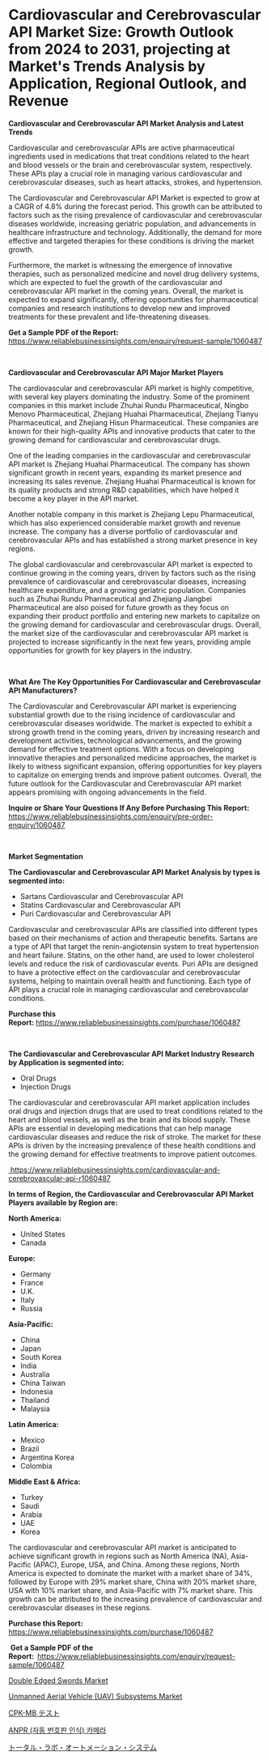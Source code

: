 <p><h1>Cardiovascular and Cerebrovascular API Market Size: Growth Outlook from 2024 to 2031, projecting at Market's Trends Analysis by Application, Regional Outlook, and Revenue</h1></p><p><strong>Cardiovascular and Cerebrovascular API Market Analysis and Latest Trends</strong></p>
<p><p>Cardiovascular and cerebrovascular APIs are active pharmaceutical ingredients used in medications that treat conditions related to the heart and blood vessels or the brain and cerebrovascular system, respectively. These APIs play a crucial role in managing various cardiovascular and cerebrovascular diseases, such as heart attacks, strokes, and hypertension.</p><p>The Cardiovascular and Cerebrovascular API Market is expected to grow at a CAGR of 4.8% during the forecast period. This growth can be attributed to factors such as the rising prevalence of cardiovascular and cerebrovascular diseases worldwide, increasing geriatric population, and advancements in healthcare infrastructure and technology. Additionally, the demand for more effective and targeted therapies for these conditions is driving the market growth.</p><p>Furthermore, the market is witnessing the emergence of innovative therapies, such as personalized medicine and novel drug delivery systems, which are expected to fuel the growth of the cardiovascular and cerebrovascular API market in the coming years. Overall, the market is expected to expand significantly, offering opportunities for pharmaceutical companies and research institutions to develop new and improved treatments for these prevalent and life-threatening diseases.</p></p>
<p><strong>Get a Sample PDF of the Report:&nbsp;</strong> <a href="https://www.reliablebusinessinsights.com/enquiry/request-sample/1060487">https://www.reliablebusinessinsights.com/enquiry/request-sample/1060487</a></p>
<p>&nbsp;</p>
<p><strong>Cardiovascular and Cerebrovascular API Major Market Players</strong></p>
<p><p>The cardiovascular and cerebrovascular API market is highly competitive, with several key players dominating the industry. Some of the prominent companies in this market include Zhuhai Rundu Pharmaceutical, Ningbo Menovo Pharmaceutical, Zhejiang Huahai Pharmaceutical, Zhejiang Tianyu Pharmaceutical, and Zhejiang Hisun Pharmaceutical. These companies are known for their high-quality APIs and innovative products that cater to the growing demand for cardiovascular and cerebrovascular drugs.</p><p>One of the leading companies in the cardiovascular and cerebrovascular API market is Zhejiang Huahai Pharmaceutical. The company has shown significant growth in recent years, expanding its market presence and increasing its sales revenue. Zhejiang Huahai Pharmaceutical is known for its quality products and strong R&D capabilities, which have helped it become a key player in the API market.</p><p>Another notable company in this market is Zhejiang Lepu Pharmaceutical, which has also experienced considerable market growth and revenue increase. The company has a diverse portfolio of cardiovascular and cerebrovascular APIs and has established a strong market presence in key regions.</p><p>The global cardiovascular and cerebrovascular API market is expected to continue growing in the coming years, driven by factors such as the rising prevalence of cardiovascular and cerebrovascular diseases, increasing healthcare expenditure, and a growing geriatric population. Companies such as Zhuhai Rundu Pharmaceutical and Zhejiang Jiangbei Pharmaceutical are also poised for future growth as they focus on expanding their product portfolio and entering new markets to capitalize on the growing demand for cardiovascular and cerebrovascular drugs. Overall, the market size of the cardiovascular and cerebrovascular API market is projected to increase significantly in the next few years, providing ample opportunities for growth for key players in the industry.</p></p>
<p>&nbsp;</p>
<p><strong>What Are The Key Opportunities For Cardiovascular and Cerebrovascular API Manufacturers?</strong></p>
<p><p>The Cardiovascular and Cerebrovascular API market is experiencing substantial growth due to the rising incidence of cardiovascular and cerebrovascular diseases worldwide. The market is expected to exhibit a strong growth trend in the coming years, driven by increasing research and development activities, technological advancements, and the growing demand for effective treatment options. With a focus on developing innovative therapies and personalized medicine approaches, the market is likely to witness significant expansion, offering opportunities for key players to capitalize on emerging trends and improve patient outcomes. Overall, the future outlook for the Cardiovascular and Cerebrovascular API market appears promising with ongoing advancements in the field.</p></p>
<p><strong>Inquire or Share Your Questions If Any Before Purchasing This Report:</strong> <a href="https://www.reliablebusinessinsights.com/enquiry/pre-order-enquiry/1060487">https://www.reliablebusinessinsights.com/enquiry/pre-order-enquiry/1060487</a></p>
<p>&nbsp;</p>
<p><strong>Market Segmentation</strong></p>
<p><strong>The Cardiovascular and Cerebrovascular API Market Analysis by types is segmented into:</strong></p>
<p><ul><li>Sartans Cardiovascular and Cerebrovascular API</li><li>Statins Cardiovascular and Cerebrovascular API</li><li>Puri Cardiovascular and Cerebrovascular API</li></ul></p>
<p><p>Cardiovascular and cerebrovascular APIs are classified into different types based on their mechanisms of action and therapeutic benefits. Sartans are a type of API that target the renin-angiotensin system to treat hypertension and heart failure. Statins, on the other hand, are used to lower cholesterol levels and reduce the risk of cardiovascular events. Puri APIs are designed to have a protective effect on the cardiovascular and cerebrovascular systems, helping to maintain overall health and functioning. Each type of API plays a crucial role in managing cardiovascular and cerebrovascular conditions.</p></p>
<p><strong>Purchase this Report:&nbsp;</strong><a href="https://www.reliablebusinessinsights.com/purchase/1060487">https://www.reliablebusinessinsights.com/purchase/1060487</a></p>
<p>&nbsp;</p>
<p><strong>The Cardiovascular and Cerebrovascular API Market Industry Research by Application is segmented into:</strong></p>
<p><ul><li>Oral Drugs</li><li>Injection Drugs</li></ul></p>
<p><p>The cardiovascular and cerebrovascular API market application includes oral drugs and injection drugs that are used to treat conditions related to the heart and blood vessels, as well as the brain and its blood supply. These APIs are essential in developing medications that can help manage cardiovascular diseases and reduce the risk of stroke. The market for these APIs is driven by the increasing prevalence of these health conditions and the growing demand for effective treatments to improve patient outcomes.</p></p>
<p><a href="https://www.reliablebusinessinsights.com/cardiovascular-and-cerebrovascular-api-r1060487">&nbsp;https://www.reliablebusinessinsights.com/cardiovascular-and-cerebrovascular-api-r1060487</a></p>
<p><strong>In terms of Region, the Cardiovascular and Cerebrovascular API Market Players available by Region are:</strong></p>
<p>
    <p> <strong> North America: </strong>
        <ul>
            <li>United States</li>
            <li>Canada</li>
        </ul>
        </p> 
    <p> <strong> Europe: </strong>
        <ul>
            <li>Germany</li>
            <li>France</li>
            <li>U.K.</li>
            <li>Italy</li>
            <li>Russia</li>
        </ul>
        </p> 
    <p> <strong> Asia-Pacific: </strong>
        <ul>
            <li>China</li>
            <li>Japan</li>
            <li>South Korea</li>
            <li>India</li>
            <li>Australia</li>
            <li>China Taiwan</li>
            <li>Indonesia</li>
            <li>Thailand</li>
            <li>Malaysia</li>
        </ul>
        </p> 
    <p> <strong> Latin America: </strong>
        <ul>
            <li>Mexico</li>
            <li>Brazil</li>
            <li>Argentina Korea</li>
            <li>Colombia</li>
        </ul>
        </p> 
    <p> <strong> Middle East & Africa: </strong>
        <ul>
            <li>Turkey</li>
            <li>Saudi</li>
            <li>Arabia</li>
            <li>UAE</li>
            <li>Korea</li>
        </ul>
    </p>
    </p>
<p><p>The cardiovascular and cerebrovascular API market is anticipated to achieve significant growth in regions such as North America (NA), Asia-Pacific (APAC), Europe, USA, and China. Among these regions, North America is expected to dominate the market with a market share of 34%, followed by Europe with 29% market share, China with 20% market share, USA with 10% market share, and Asia-Pacific with 7% market share. This growth can be attributed to the increasing prevalence of cardiovascular and cerebrovascular diseases in these regions.</p></p>
<p><strong>Purchase this Report: </strong><a href="https://www.reliablebusinessinsights.com/purchase/1060487">https://www.reliablebusinessinsights.com/purchase/1060487</a></p>
<p>&nbsp;<strong>Get a Sample PDF of the Report:&nbsp;&nbsp;</strong><a href="https://www.reliablebusinessinsights.com/enquiry/request-sample/1060487">https://www.reliablebusinessinsights.com/enquiry/request-sample/1060487</a></p>
<p><strong></strong></p>
<p><p><a href="https://github.com/dimitrishawkinswaynenp91rgz/Market-Research-Report-List-2/blob/main/double-edged-swords-market.md">Double Edged Swords Market</a></p><p><a href="https://github.com/changoleonlaverguenzanoexiste/Market-Research-Report-List-3/blob/main/unmanned-aerial-vehicle-uav-subsystems-market.md">Unmanned Aerial Vehicle (UAV) Subsystems Market</a></p><p><a href="https://github.com/ddwcuskozol07187/Market-Research-Report-List-2/blob/main/268903690765.md">CPK-MB テスト</a></p><p><a href="https://github.com/kimvicki3212024/Market-Research-Report-List-1/blob/main/766979583736.md">ANPR (자동 번호판 인식) 카메라</a></p><p><a href="https://github.com/xtkhtofdt934839/Market-Research-Report-List-2/blob/main/312551390763.md">トータル・ラボ・オートメーション・システム</a></p></p>